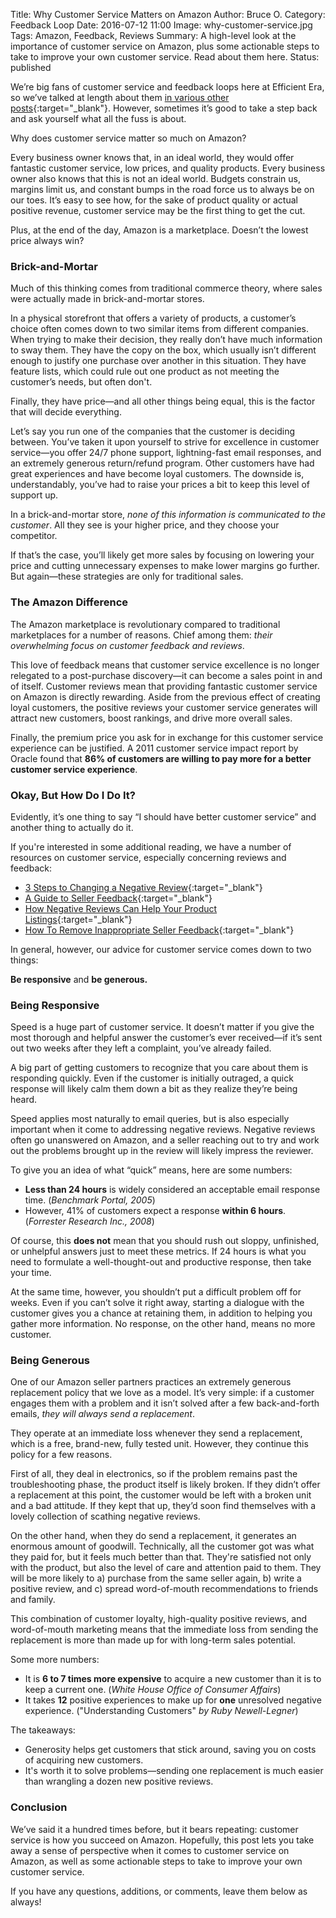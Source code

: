 Title: Why Customer Service Matters on Amazon
Author: Bruce O.
Category: Feedback Loop
Date: 2016-07-12 11:00
Image: why-customer-service.jpg
Tags: Amazon, Feedback, Reviews
Summary: A high-level look at the importance of customer service on Amazon, plus some actionable steps to take to improve your own customer service. Read about them here.
Status: published

We’re big fans of customer service and feedback loops here at Efficient Era, so we’ve talked at length about them [in various other posts](https://efficientera.com/category/feedback-loop.html){:target="_blank"}. However, sometimes it’s good to take a step back and ask yourself what all the fuss is about. 

Why does customer service matter so much on Amazon?

Every business owner knows that, in an ideal world, they would offer fantastic customer service, low prices, and quality products. Every business owner also knows that this is not an ideal world. Budgets constrain us, margins limit us, and constant bumps in the road force us to always be on our toes. It’s easy to see how, for the sake of product quality or actual positive revenue, customer service may be the first thing to get the cut. 

Plus, at the end of the day, Amazon is a marketplace. Doesn’t the lowest price always win?

### Brick-and-Mortar 

Much of this thinking comes from traditional commerce theory, where sales were actually made in brick-and-mortar stores. 

In a physical storefront that offers a variety of products, a customer’s choice often comes down to two similar items from different companies. When trying to make their decision, they really don’t have much information to sway them. They have the copy on the box, which usually isn’t different enough to justify one purchase over another in this situation. They have feature lists, which could rule out one product as not meeting the customer’s needs, but often don't. 

Finally, they have price—and all other things being equal, this is the factor that will decide everything.

Let’s say you run one of the companies that the customer is deciding between. You’ve taken it upon yourself to strive for excellence in customer service—you offer 24/7 phone support, lightning-fast email responses, and an extremely generous return/refund program. Other customers have had great experiences and have become loyal customers. The downside is, understandably, you’ve had to raise your prices a bit to keep this level of support up. 

In a brick-and-mortar store, *none of this information is communicated to the customer*. All they see is your higher price, and they choose your competitor. 

If that’s the case, you’ll likely get more sales by focusing on lowering your price and cutting unnecessary expenses to make lower margins go further. But again—these strategies are only for traditional sales.

### The Amazon Difference

The Amazon marketplace is revolutionary compared to traditional marketplaces for a number of reasons. Chief among them: *their overwhelming focus on customer feedback and reviews*. 

This love of feedback means that customer service excellence is no longer relegated to a post-purchase discovery—it can become a sales point in and of itself. Customer reviews mean that providing fantastic customer service on Amazon is directly rewarding. Aside from the previous effect of creating loyal customers, the positive reviews your customer service generates will attract new customers, boost rankings, and drive more overall sales. 

Finally, the premium price you ask for in exchange for this customer service experience can be  justified. A 2011 customer service impact report by Oracle found that **86% of customers are willing to pay more for a better customer service experience**. 

### Okay, But How Do I Do It?

Evidently, it’s one thing to say “I should have better customer service” and another thing to actually do it. 

If you're interested in some additional reading, we have a number of resources on customer service, especially concerning reviews and feedback:

* [3 Steps to Changing a Negative Review](https://efficientera.com/blog/2015/08/3-steps-to-changing-a-negative-amazon-review.html){:target="_blank"}
* [A Guide to Seller Feedback](https://efficientera.com/blog/2016/06/a-guide-to-seller-feedback.html){:target="_blank"}
* [How Negative Reviews Can Help Your Product Listings](https://efficientera.com/blog/2016/06/how-negative-reviews-can-help-your-product-listings.html){:target="_blank"}
* [How To Remove Inappropriate Seller Feedback](https://efficientera.com/blog/2016/07/removing-inappropriate-seller-feedback.html){:target="_blank"}

In general, however, our advice for customer service comes down to two things: 

**Be responsive** and **be generous.**

### Being Responsive

Speed is a huge part of customer service. It doesn’t matter if you give the most thorough and helpful answer the customer’s ever received—if it’s sent out two weeks after they left a complaint, you’ve already failed.

A big part of getting customers to recognize that you care about them is responding quickly. Even if the customer is initially outraged, a quick response will likely calm them down a bit as they realize they’re being heard. 

Speed applies most naturally to email queries, but is also especially important when it come to addressing negative reviews. Negative reviews often go unanswered on Amazon, and a seller reaching out to try and work out the problems brought up in the review will likely impress the reviewer. 

To give you an idea of what “quick” means, here are some numbers:

* **Less than 24 hours** is widely considered an acceptable email response time. (*Benchmark Portal, 2005*)
* However, 41% of customers expect a response **within 6 hours**. (*Forrester Research Inc., 2008*)

Of course, this **does not** mean that you should rush out sloppy, unfinished, or unhelpful answers just to meet these metrics. If 24 hours is what you need to formulate a well-thought-out and productive response, then take your time. 

At the same time, however, you shouldn’t put a difficult problem off for weeks. Even if you can’t solve it right away, starting a dialogue with the customer gives you a chance at retaining them, in addition to helping you gather more information. No response, on the other hand, means no more customer.

### Being Generous

One of our Amazon seller partners practices an extremely generous replacement policy that we love as a model. It’s very simple: if a customer engages them with a problem and it isn’t solved after a few back-and-forth emails, *they will always send a replacement*. 

They operate at an immediate loss whenever they send a replacement, which is a free, brand-new, fully tested unit. However, they continue this policy for a few reasons.

First of all, they deal in electronics, so if the problem remains past the troubleshooting phase, the product itself is likely broken. If they didn’t offer a replacement at this point, the customer would be left with a broken unit and a bad attitude. If they kept that up, they’d soon find themselves with a lovely collection of scathing negative reviews.

On the other hand, when they do send a replacement, it generates an enormous amount of goodwill. Technically, all the customer got was what they paid for, but it feels much better than that. They're satisfied not only with the product, but also the level of care and attention paid to them. They will be more likely to a) purchase from the same seller again, b) write a positive review, and c) spread word-of-mouth recommendations to friends and family. 

This combination of customer loyalty, high-quality positive reviews, and word-of-mouth marketing means that the immediate loss from sending the replacement is more than made up for with long-term sales potential. 

Some more numbers:
  
* It is **6 to 7 times more expensive** to acquire a new customer than it is to keep a current one. (*White House Office of Consumer Affairs*)  
* It takes **12** positive experiences to make up for **one** unresolved negative experience. ("Understanding Customers" *by Ruby Newell-Legner*)

The takeaways:

* Generosity helps get customers that stick around, saving you on costs of acquiring new customers.
* It's worth it to solve problems—sending one replacement is much easier than wrangling a dozen new positive reviews. 

### Conclusion

We’ve said it a hundred times before, but it bears repeating: customer service is how you succeed on Amazon. Hopefully, this post lets you take away a sense of perspective when it comes to customer service on Amazon, as well as some actionable steps to take to improve your own customer service. 

If you have any questions, additions, or comments, leave them below as always!